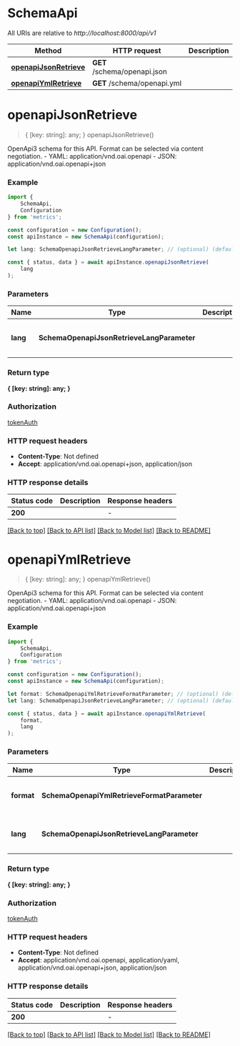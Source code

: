 # SchemaApi

All URIs are relative to *http://localhost:8000/api/v1*

|Method | HTTP request | Description|
|------------- | ------------- | -------------|
|[**openapiJsonRetrieve**](#openapijsonretrieve) | **GET** /schema/openapi.json | |
|[**openapiYmlRetrieve**](#openapiymlretrieve) | **GET** /schema/openapi.yml | |

# **openapiJsonRetrieve**
> { [key: string]: any; } openapiJsonRetrieve()

OpenApi3 schema for this API. Format can be selected via content negotiation.  - YAML: application/vnd.oai.openapi - JSON: application/vnd.oai.openapi+json

### Example

```typescript
import {
    SchemaApi,
    Configuration
} from 'metrics';

const configuration = new Configuration();
const apiInstance = new SchemaApi(configuration);

let lang: SchemaOpenapiJsonRetrieveLangParameter; // (optional) (default to undefined)

const { status, data } = await apiInstance.openapiJsonRetrieve(
    lang
);
```

### Parameters

|Name | Type | Description  | Notes|
|------------- | ------------- | ------------- | -------------|
| **lang** | **SchemaOpenapiJsonRetrieveLangParameter** |  | (optional) defaults to undefined|


### Return type

**{ [key: string]: any; }**

### Authorization

[tokenAuth](../README.md#tokenAuth)

### HTTP request headers

 - **Content-Type**: Not defined
 - **Accept**: application/vnd.oai.openapi+json, application/json


### HTTP response details
| Status code | Description | Response headers |
|-------------|-------------|------------------|
|**200** |  |  -  |

[[Back to top]](#) [[Back to API list]](../README.md#documentation-for-api-endpoints) [[Back to Model list]](../README.md#documentation-for-models) [[Back to README]](../README.md)

# **openapiYmlRetrieve**
> { [key: string]: any; } openapiYmlRetrieve()

OpenApi3 schema for this API. Format can be selected via content negotiation.  - YAML: application/vnd.oai.openapi - JSON: application/vnd.oai.openapi+json

### Example

```typescript
import {
    SchemaApi,
    Configuration
} from 'metrics';

const configuration = new Configuration();
const apiInstance = new SchemaApi(configuration);

let format: SchemaOpenapiYmlRetrieveFormatParameter; // (optional) (default to undefined)
let lang: SchemaOpenapiJsonRetrieveLangParameter; // (optional) (default to undefined)

const { status, data } = await apiInstance.openapiYmlRetrieve(
    format,
    lang
);
```

### Parameters

|Name | Type | Description  | Notes|
|------------- | ------------- | ------------- | -------------|
| **format** | **SchemaOpenapiYmlRetrieveFormatParameter** |  | (optional) defaults to undefined|
| **lang** | **SchemaOpenapiJsonRetrieveLangParameter** |  | (optional) defaults to undefined|


### Return type

**{ [key: string]: any; }**

### Authorization

[tokenAuth](../README.md#tokenAuth)

### HTTP request headers

 - **Content-Type**: Not defined
 - **Accept**: application/vnd.oai.openapi, application/yaml, application/vnd.oai.openapi+json, application/json


### HTTP response details
| Status code | Description | Response headers |
|-------------|-------------|------------------|
|**200** |  |  -  |

[[Back to top]](#) [[Back to API list]](../README.md#documentation-for-api-endpoints) [[Back to Model list]](../README.md#documentation-for-models) [[Back to README]](../README.md)

